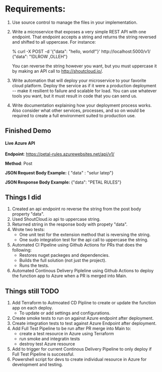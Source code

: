 #  Requirements:

1. Use source control to manage the files in your implementation. 

2. Write a microservice that exposes a very simple REST API with one endpoint. That
endpoint accepts a string and returns the string reversed and shifted to all uppercase.
For instance:

    % curl -X POST -d '{"data": "hello, world!"}'
    http://localhost:5000/v1/
    {"data": "!DLROW ,OLLEH"}

    You can reverse the string however you want, but you must uppercase it by making an API call to
    http://shoutcloud.io/.

3. Write automation that will deploy your microservice to your favorite cloud platform.
Deploy the service as if it were a production deployment -- make it resilient to failure and
scalable for load. You can use whatever tools you want, but it must result in code that
you can send us. 

4. Write documentation explaining how your deployment process works. Also consider
what other services, processes, and so on would be required to create a full environment
suited to production use.

## Finished Demo

#### Live Azure API

**Endpoint**: https://petal-rules.azurewebsites.net/api/v1/

**Method**: Post

**JSON Request Body Example:** 
{ "data" : "selur latep"}

**JSON Response Body Example:**
{"data": "PETAL RULES"}

## Things I did

1. Created an api endpoint ro reverse the string from the post body property "data".
2. Used ShoutCloud.io api to uppercase string.
3. Returned string in the response  body with propety "data".
4. Wrote two tests:
   + One unit test for the extension method that is reversing the string.
   + One sudo integration test for the api call to uppercase the string.
5. Automated CI Pipeline using Github Actions for PRs that does the following:
   + Restores nuget packeges and dependencies.
   + Builds the full solution (not just the project).
   + Runs the tests.
6. Automated Continous Delivery Pipleline using Github Actions to deploy the function app to Azure when a PR is merged into Main.

## Things still TODO
1. Add Terraform to Autmoated CD Pipline to create or update the function app on each deploy. 
   + To update or add settings and configurations.
2. Create smoke tests to run on against Azure endpoint after deployment.
3. Create integration tests to test against Azure Endpoint after deployment.
4. Add Full Test Pipeline to be run after PR merge into Main to:
   + create a test resource in Azure using Terraform
   + run smoke and integratin tests
   + destroy test Azure resource
6. Add to trigger for current Continous Delivery Pipeline to only deploy if Full Test Pipeline is successful.
7. Powershell script for devs to create individual resource in Azure for development and testing.
